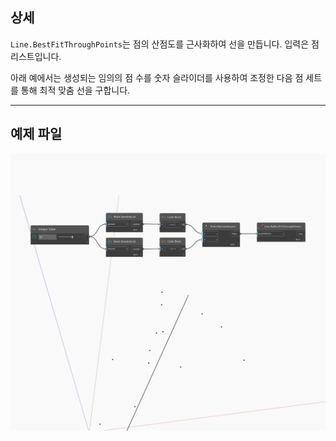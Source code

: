 ## 상세
`Line.BestFitThroughPoints`는 점의 산점도를 근사화하여 선을 만듭니다. 입력은 점 리스트입니다.

아래 예에서는 생성되는 임의의 점 수를 숫자 슬라이더를 사용하여 조정한 다음 점 세트를 통해 최적 맞춤 선을 구합니다.

___
## 예제 파일

![ByBestFitThroughPoints](./Autodesk.DesignScript.Geometry.Line.ByBestFitThroughPoints_img.jpg)

